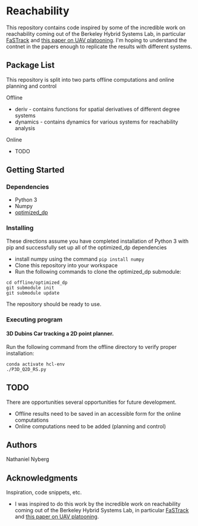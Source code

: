 # Reachability

This repository contains code inspired by some of the incredible work on reachability coming out of the Berkeley Hybrid Systems Lab, in particular [FaSTrack](https://arxiv.org/abs/2102.07039) and [this paper on UAV platooning](https://arxiv.org/abs/1602.08150). I'm hoping to understand the contnet in the papers enough to replicate the results with different systems.

## Package List

This repository is split into two parts offline computations and online planning and control

Offline
- deriv - contains functions for spatial derivatives of different degree systems
- dynamics - contains dynamics for various systems for reachability analysis

Online
- TODO

## Getting Started

### Dependencies

* Python 3
* Numpy
* [optimized_dp](https://github.com/SFU-MARS/optimized_dp)

### Installing

These directions assume you have completed installation of Python 3 with pip and successfully set up all of the optimized_dp dependencies

* install numpy using the command `pip install numpy`
* Clone this repository into your workspace
* Run the following commands to clone the optimized_dp submodule:

```
cd offline/optimized_dp
git submodule init
git submodule update
```

The repository should be ready to use.

### Executing program

#### 3D Dubins Car tracking a 2D point planner.

Run the following command from the offline directory to verify proper installation:

```
conda activate hcl-env
./P3D_Q2D_RS.py 
```

## TODO

There are opportunities several opportunities for future development.

* Offline results need to be saved in an accessible form for the online computations
* Online computations need to be added (planning and control)

## Authors

Nathaniel Nyberg

## Acknowledgments

Inspiration, code snippets, etc.

* I was inspired to do this work by the incredible work on reachability coming out of the Berkeley Hybrid Systems Lab, in particular [FaSTrack](https://arxiv.org/abs/2102.07039) and [this paper on UAV platooning](https://arxiv.org/abs/1602.08150). 





